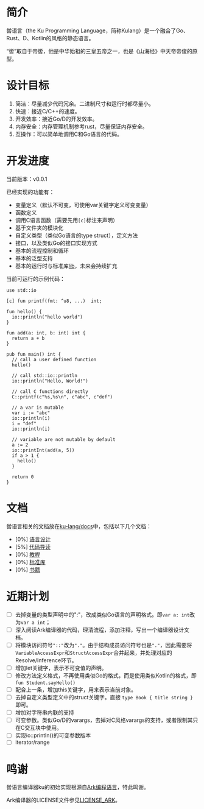 # 简介

喾语言（the Ku Programming Language，简称Kulang）是一个融合了Go、Rust、D、Kotlin的风格的静态语言。

“喾”取自于帝喾，他是中华始祖的三皇五帝之一，也是《山海经》中天帝帝俊的原型。

# 设计目标

1. 简洁：尽量减少代码冗余。二进制尺寸和运行时都尽量小。
2. 快速：接近C/C++的速度。
3. 开发效率：接近Go/D的开发效率。
3. 内存安全：内存管理机制参考rust，尽量保证内存安全。
4. 互操作：可以简单地调用C和Go语言的代码。

# 开发进度

当前版本：v0.0.1

已经实现的功能有：

- 变量定义（默认不可变，可使用var关键字定义可变变量）
- 函数定义
- 调用C语言函数（需要先用`[c]`标注来声明）
- 基于文件夹的模块化
- 自定义类型（类似Go语言的type struct），定义方法
- 接口，以及类似Go的接口实现方式
- 基本的流程控制和循环
- 基本的泛型支持
- 基本的运行时与标准库[lib](://github.com/ku-lang/lib)，未来会持续扩充

当前可运行的示例代码：

```ku
use std::io

[c] fun printf(fmt: ^u8, ...)  int;

fun hello() {
  io::println("hello world")
}

fun add(a: int, b: int) int {
  return a + b
}

pub fun main() int {
  // call a user defined function
  hello()

  // call std::io::println
  io::println("Hello, World!")

  // call C functions directly
  C::printf(c"%s,%s\n", c"abc", c"def")

  // a var is mutable
  var i := "abc"
  io::println(i)
  i = "def"
  io::println(i)

  // variable are not mutable by default
  a := 2
  io::printInt(add(a, 5))
  if a > 1 {
    hello()
  }

  return 0
}
```

# 文档

喾语言相关的文档放在[ku-lang/docs](https://github.com/ku-lang/docs)中，包括以下几个文档：

- [0%] [语言设计](https://github.com/ku-lang/docs/design/intro.md)
- [5%] [代码导读](https://github.com/ku-lang/docs/coding/intro.md)
- [0%] [教程](https://github.com/ku-lang/docs/tutorial/intro.md)
- [0%] [标准库](https://github.com/ku-lang/docs/lib/std/intro.md)
- [0%] [书籍](https://github.com/ku-lang/docs/book/intro.md)

# 近期计划

- [ ] 去掉变量的类型声明中的":"，改成类似Go语言的声明格式。即`var a: int`改为`var a int`；
- [ ] 深入阅读Ark编译器的代码，理清流程，添加注释，写出一个编译器设计文档。
- [ ] 将模块访问符号`"::"`改为`"."`。由于结构成员访问符号也是`"."`，因此需要将`VariableAccessExpr`和`StructAccessExpr`合并起来，并处理对应的Resolve/Inference环节。
- [ ] 增加let关键字，表示不可变值的声明。
- [ ] 修改方法定义格式，不再使用类似Go的格式，而是使用类似Kotlin的格式，即`fun Student.sayHello()`
- [ ] 配合上一条，增加this关键字，用来表示当前对象。
- [ ] 去掉自定义类型定义中的struct关键字。直接 `type Book { title string }` 即可。
- [ ] 增加对字符串内联的支持
- [ ] 可变参数。类似Go/D的varargs，去掉对C风格varargs的支持，或者限制其只在C交互块中使用。
- [ ] 实现io::println()的可变参数版本
- [ ] iterator/range

# 鸣谢

喾语言编译器ku的初始实现根源自[Ark编程语言](https://github.com/ark-lang/ark)，特此鸣谢。

Ark编译器的LICENSE文件参见[LICENSE_ARK](LICENSE_ARK)。
